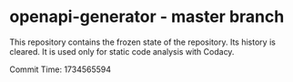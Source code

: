 # openapi-generator - master branch

This repository contains the frozen state of the repository.
Its history is cleared. It is used only for static code
analysis with Codacy.

Commit Time: 1734565594